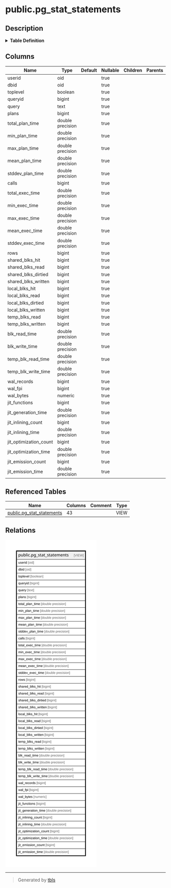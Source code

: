 # public.pg_stat_statements

## Description

<details>
<summary><strong>Table Definition</strong></summary>

```sql
CREATE VIEW pg_stat_statements AS (
 SELECT userid,
    dbid,
    toplevel,
    queryid,
    query,
    plans,
    total_plan_time,
    min_plan_time,
    max_plan_time,
    mean_plan_time,
    stddev_plan_time,
    calls,
    total_exec_time,
    min_exec_time,
    max_exec_time,
    mean_exec_time,
    stddev_exec_time,
    rows,
    shared_blks_hit,
    shared_blks_read,
    shared_blks_dirtied,
    shared_blks_written,
    local_blks_hit,
    local_blks_read,
    local_blks_dirtied,
    local_blks_written,
    temp_blks_read,
    temp_blks_written,
    blk_read_time,
    blk_write_time,
    temp_blk_read_time,
    temp_blk_write_time,
    wal_records,
    wal_fpi,
    wal_bytes,
    jit_functions,
    jit_generation_time,
    jit_inlining_count,
    jit_inlining_time,
    jit_optimization_count,
    jit_optimization_time,
    jit_emission_count,
    jit_emission_time
   FROM pg_stat_statements(true) pg_stat_statements(userid, dbid, toplevel, queryid, query, plans, total_plan_time, min_plan_time, max_plan_time, mean_plan_time, stddev_plan_time, calls, total_exec_time, min_exec_time, max_exec_time, mean_exec_time, stddev_exec_time, rows, shared_blks_hit, shared_blks_read, shared_blks_dirtied, shared_blks_written, local_blks_hit, local_blks_read, local_blks_dirtied, local_blks_written, temp_blks_read, temp_blks_written, blk_read_time, blk_write_time, temp_blk_read_time, temp_blk_write_time, wal_records, wal_fpi, wal_bytes, jit_functions, jit_generation_time, jit_inlining_count, jit_inlining_time, jit_optimization_count, jit_optimization_time, jit_emission_count, jit_emission_time)
)
```

</details>

## Columns

| Name | Type | Default | Nullable | Children | Parents | Comment |
| ---- | ---- | ------- | -------- | -------- | ------- | ------- |
| userid | oid |  | true |  |  |  |
| dbid | oid |  | true |  |  |  |
| toplevel | boolean |  | true |  |  |  |
| queryid | bigint |  | true |  |  |  |
| query | text |  | true |  |  |  |
| plans | bigint |  | true |  |  |  |
| total_plan_time | double precision |  | true |  |  |  |
| min_plan_time | double precision |  | true |  |  |  |
| max_plan_time | double precision |  | true |  |  |  |
| mean_plan_time | double precision |  | true |  |  |  |
| stddev_plan_time | double precision |  | true |  |  |  |
| calls | bigint |  | true |  |  |  |
| total_exec_time | double precision |  | true |  |  |  |
| min_exec_time | double precision |  | true |  |  |  |
| max_exec_time | double precision |  | true |  |  |  |
| mean_exec_time | double precision |  | true |  |  |  |
| stddev_exec_time | double precision |  | true |  |  |  |
| rows | bigint |  | true |  |  |  |
| shared_blks_hit | bigint |  | true |  |  |  |
| shared_blks_read | bigint |  | true |  |  |  |
| shared_blks_dirtied | bigint |  | true |  |  |  |
| shared_blks_written | bigint |  | true |  |  |  |
| local_blks_hit | bigint |  | true |  |  |  |
| local_blks_read | bigint |  | true |  |  |  |
| local_blks_dirtied | bigint |  | true |  |  |  |
| local_blks_written | bigint |  | true |  |  |  |
| temp_blks_read | bigint |  | true |  |  |  |
| temp_blks_written | bigint |  | true |  |  |  |
| blk_read_time | double precision |  | true |  |  |  |
| blk_write_time | double precision |  | true |  |  |  |
| temp_blk_read_time | double precision |  | true |  |  |  |
| temp_blk_write_time | double precision |  | true |  |  |  |
| wal_records | bigint |  | true |  |  |  |
| wal_fpi | bigint |  | true |  |  |  |
| wal_bytes | numeric |  | true |  |  |  |
| jit_functions | bigint |  | true |  |  |  |
| jit_generation_time | double precision |  | true |  |  |  |
| jit_inlining_count | bigint |  | true |  |  |  |
| jit_inlining_time | double precision |  | true |  |  |  |
| jit_optimization_count | bigint |  | true |  |  |  |
| jit_optimization_time | double precision |  | true |  |  |  |
| jit_emission_count | bigint |  | true |  |  |  |
| jit_emission_time | double precision |  | true |  |  |  |

## Referenced Tables

| Name | Columns | Comment | Type |
| ---- | ------- | ------- | ---- |
| [public.pg_stat_statements](public.pg_stat_statements.md) | 43 |  | VIEW |

## Relations

![er](public.pg_stat_statements.svg)

---

> Generated by [tbls](https://github.com/k1LoW/tbls)
